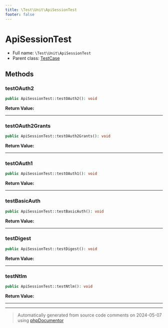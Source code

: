 ```yaml
---
title: \Test\Unit\ApiSessionTest
footer: false
---
```


# ApiSessionTest





* Full name: `\Test\Unit\ApiSessionTest`
* Parent class: [TestCase](../../../classes.md)



## Methods

### testOAuth2



```php
public ApiSessionTest::testOAuth2(): void
```









**Return Value:**





---
### testOAuth2Grants



```php
public ApiSessionTest::testOAuth2Grants(): void
```









**Return Value:**





---
### testOAuth1



```php
public ApiSessionTest::testOAuth1(): void
```









**Return Value:**





---
### testBasicAuth



```php
public ApiSessionTest::testBasicAuth(): void
```









**Return Value:**





---
### testDigest



```php
public ApiSessionTest::testDigest(): void
```









**Return Value:**





---
### testNtlm



```php
public ApiSessionTest::testNtlm(): void
```









**Return Value:**





---


---
> Automatically generated from source code comments on 2024-05-07 using [phpDocumentor](http://www.phpdoc.org/)
